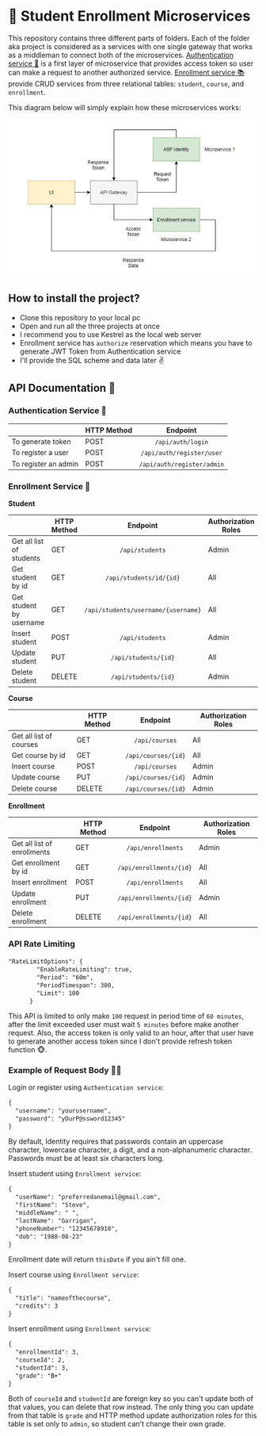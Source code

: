 # 📝 Student Enrollment Microservices 

This repository contains three different parts of folders. Each of the folder aka project is considered as a services with one single gateway that works as a middleman to connect both of the microservices. [Authentication service 🔑](https://github.com/jerichosiahaya/StudentEnrollmentMicroservices/tree/main/AuthenticationService) is a first layer of microservice that provides access token so user can make a request to another authorized service. [Enrollment service 📚](https://github.com/jerichosiahaya/StudentEnrollmentMicroservices/tree/main/EnrollmentService) provide CRUD services from three relational tables: `student`, `course`, and `enrollment`.

This diagram below will simply explain how these microservices works:

![flowchart](https://github.com/jerichosiahaya/StudentEnrollmentMicroservices/blob/main/assets/flowchart.jpg)

## How to install the project?
- Clone this repository to your local pc
- Open and run all the three projects at once
- I recommend you to use Kestrel as the local web server
- Enrollment service has `authorize` reservation which means you have to generate JWT Token from Authentication service
- I'll provide the SQL scheme and data later ✌

## API Documentation 🐒

### Authentication Service 🔑

| | HTTP Method        | Endpoint       |
|---| ------------- |:-------------:| 
|To generate token| POST      | `/api/auth/login` |
|To register a user| POST     | `/api/auth/register/user`   |
|To register an admin| POST | `/api/auth/register/admin`     |

### Enrollment Service 📝

<b>Student</b>

| | HTTP Method        | Endpoint       | Authorization Roles |
|---| ------------- |:-------------:| -------------------|
|Get all list of students| GET      | `/api/students` | Admin |
|Get student by id| GET     | `/api/students/id/{id}`   | All |
|Get student by username| GET | `/api/students/username/{username}`     | All |
|Insert student| POST | `/api/students`     | Admin |
|Update student| PUT | `/api/students/{id}`     | All |
|Delete student| DELETE | `/api/students/{id}`     | Admin |

<b>Course</b>

| | HTTP Method        | Endpoint       | Authorization Roles |
|---| ------------- |:-------------:| -------------------|
|Get all list of courses| GET      | `/api/courses` | All |
|Get course by id| GET     | `/api/courses/{id}`   | All |
|Insert course| POST | `/api/courses`     | Admin |
|Update course| PUT | `/api/courses/{id}`     | Admin |
|Delete course| DELETE | `/api/courses/{id}`     | Admin |

<b>Enrollment</b>

| | HTTP Method        | Endpoint       | Authorization Roles |
|---| ------------- |:-------------:| -------------------|
|Get all list of enrollments| GET      | `/api/enrollments` | Admin |
|Get enrollment by id| GET     | `/api/enrollments/{id}`   | All |
|Insert enrollment| POST | `/api/enrollments`     | All |
|Update enrollment| PUT | `/api/enrollments/{id}`     | Admin |
|Delete enrollment| DELETE | `/api/enrollments/{id}`     | All |

### API Rate Limiting

```
"RateLimitOptions": {
        "EnableRateLimiting": true,
        "Period": "60m",
        "PeriodTimespan": 300,
        "Limit": 100
      }
```
This API is limited to only make `100` request in period time of `60 minutes`, after the limit exceeded user must wait `5 minutes` before make another request. Also, the access token is only valid to an hour, after that user have to generate another access token since I don't provide refresh token function 🐵.

### Example of Request Body 🐕‍🦺

Login or register using `Authentication service`:

```
{
  "username": "yourusername",
  "password": "yOurP@ssword12345"
}
```

By default, Identity requires that passwords contain an uppercase character, lowercase character, a digit, and a non-alphanumeric character. Passwords must be at least six characters long.

Insert student using `Enrollment service`:
```
{
  "userName": "preferredanemail@gmail.com",
  "firstName": "Steve",
  "middleName": " ",
  "lastName": "Garrigan",
  "phoneNumber": "12345678910",
  "dob": "1988-08-23"
}
```

Enrollment date will return `thisDate` if you ain't fill one.

Insert course using `Enrollment service`:

```
{
  "title": "nameofthecourse",
  "credits": 3
}
```

Insert enrollment using `Enrollment service`:

```
{
  "enrollmentId": 3,
  "courseId": 2,
  "studentId": 3,
  "grade": "B+"
}
```

Both of `courseId` and `studentId` are foreign key so you can't update both of that values, you can delete that row instead. The only thing you can update from that table is `grade` and HTTP method update authorization roles for this table is set only to `admin`, so student can't change their own grade.
